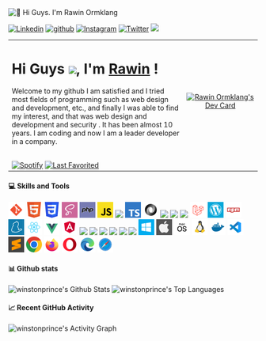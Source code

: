 <img src="https://i.imgur.com/FIVGQD7.jpg" alt="👋 Hi Guys. I'm Rawin Ormklang" title="👋 Hi Guys. I'm Rawin Ormklang"/>

<div align="left">

[![Linkedin](https://img.shields.io/badge/winstonprince-%231DA1F2.svg?style=for-the-badge&logo=Linkedin&logoColor=white&color=1A7AB5)](https://www.linkedin.com/in/winstonprince/)
[![github](https://img.shields.io/badge/winstonprince-12100E.svg?style=for-the-badge&logo=github&logoColor=white)](https://github.com/winstonprince/)
[![Instagram](https://img.shields.io/badge/winstonprince-%23E4405F.svg?style=for-the-badge&logo=Instagram&logoColor=white&color=D12B7A)](https://www.instagram.com/winstonprince_/)
[![Twitter](https://img.shields.io/badge/winstonprince-%231DA1F2.svg?style=for-the-badge&logo=Twitter&logoColor=white&color=2296E9)](https://www.twitter.com/winstonprince_/)
![](https://komarev.com/ghpvc/?username=winstonprince&label=PROFILE+VIEWS&style=for-the-badge&color=brightgreen)

</div>  

<table>
  <tr>
    <td>
     <h1>Hi Guys <img src="https://i.imgur.com/R4SfNQG.gif" width="25">, I'm <a href="https://rawin.co" target="_blank" rel="noopener noreferrer">Rawin</a> !</h1>

Welcome to my github
I am satisfied and I tried most fields of programming such as web design and development, etc., and finally I was able to find my interest, and that was web design and development and security . It has been almost 10 years. I am coding and now I am a leader developer in a company.
&nbsp;



<br/>
<a target="_blank" href="https://open.spotify.com/user/jjzobpl40am1hc6y1fs7oukqj"><img src="https://img.shields.io/badge/Follow me on Spotify-%231DB954.svg?&style=for-the-badge&logo=spotify&logoColor=white&color=35D860" alt="Spotify"></a> 
<a target="_blank" href="https://open.spotify.com/playlist/7rV5ZnwTaL2vVAE7bgW9Mi"><img src="https://img.shields.io/badge/Last Favorited-%231DB954.svg?&style=for-the-badge&logo=spotify&logoColor=white&color=35D860" alt="Last Favorited"></a>

   </td>
   <td align="center" width="30%"> 
      <a href="https://app.daily.dev/rawinby"><img src="https://api.daily.dev/devcards/50af7b7cb66b46a8a535d2982b7dbeb3.png?r=s8y" width="400" alt="Rawin Ormklang's Dev Card"/></a> <br/><br/>

   </td>
  </tr>
  <!--
 <tr>
  <td colspan="2">
   
   <p align="left">
    I code with :  👇
    <br/>
    <img src="https://img.shields.io/badge/HTML-239120?style=for-the-badge&logo=html5&logoColor=white&color=DA4D25"/>  
    <img src="https://img.shields.io/badge/CSS-239120?&style=for-the-badge&logo=css3&logoColor=white&color=166DAF"/>
    <img src="https://img.shields.io/badge/JavaScript-F7DF1E?style=for-the-badge&logo=javascript&logoColor=white&color=E6B523"/> 
    <img src="https://img.shields.io/badge/SCSS-F7DF1E?style=for-the-badge&logo=sass&logoColor=white&color=C76494"/> 
    <img src="https://img.shields.io/badge/less-F7DF1E?style=for-the-badge&logo=less&logoColor=white&color=2A4C82"/> 
    <img src="https://img.shields.io/badge/TypeScript-F7DF1E?style=for-the-badge&logo=typescript&logoColor=white&color=1874C2"/> 
    <img src="https://img.shields.io/badge/PHP-F7DF1E?style=for-the-badge&logo=php&logoColor=white&color=7377AD"/> 
    <img src="https://img.shields.io/badge/Bootstrap-3776AB?style=for-the-badge&logo=bootstrap&logoColor=white&color=701BEF"/> 
    <img src="https://img.shields.io/badge/React-3776AB?style=for-the-badge&logo=react&logoColor=white&color=30C6F7"/> 
    <img src="https://img.shields.io/badge/Angular-3776AB?style=for-the-badge&logo=Angular&logoColor=white&color=D20030"/> 
    <img src="https://img.shields.io/badge/Vue.js-3776AB?style=for-the-badge&logo=Vue.js&logoColor=white&color=3FB27F"/> 
    </p>
   
  </td>
 </tr>
 -->
</table>


#### 💻  Skills and Tools
<p align="left">
<img height="32" src="https://raw.githubusercontent.com/edent/SuperTinyIcons/master/images/svg/git.svg" />
<img height="32" src="https://raw.githubusercontent.com/edent/SuperTinyIcons/master/images/svg/html5.svg" />
<img height="32" src="https://raw.githubusercontent.com/edent/SuperTinyIcons/master/images/svg/css3.svg" />
<img height="32" src="https://raw.githubusercontent.com/edent/SuperTinyIcons/master/images/svg/sass.svg" />
<img height="32" src="https://raw.githubusercontent.com/edent/SuperTinyIcons/master/images/svg/php.svg" />
<img height="32" src="https://raw.githubusercontent.com/edent/SuperTinyIcons/master/images/svg/javascript.svg" />
<img height="32" src="https://www.toughlex.com/images/expertise/technology/nodejs/logo.png" />
<img height="32" src="https://raw.githubusercontent.com/edent/SuperTinyIcons/master/images/svg/typescript.svg" />
<img height="32" src="https://raw.githubusercontent.com/edent/SuperTinyIcons/master/images/svg/json.svg" />

<img height="32" src="https://upload.wikimedia.org/wikipedia/commons/thumb/b/b2/Bootstrap_logo.svg/1280px-Bootstrap_logo.svg.png" />
<img height="32" src="https://gw.alipayobjects.com/zos/rmsportal/rlpTLlbMzTNYuZGGCVYM.png" />
<img height="32" src="https://seeklogo.com/images/C/codeigniter-logo-BDF3D666E7-seeklogo.com.png" />
<img height="32" src="https://raw.githubusercontent.com/edent/SuperTinyIcons/master/images/svg/laravel.svg" />
<img height="32" src="https://raw.githubusercontent.com/edent/SuperTinyIcons/master/images/svg/wordpress.svg" />
<img height="32" src="https://raw.githubusercontent.com/edent/SuperTinyIcons/master/images/svg/npm.svg" />
<img height="32" src="https://raw.githubusercontent.com/edent/SuperTinyIcons/master/images/svg/yarn.svg" />
<img height="32" src="https://raw.githubusercontent.com/edent/SuperTinyIcons/master/images/svg/react.svg" />    
<img height="32" src="https://raw.githubusercontent.com/edent/SuperTinyIcons/master/images/svg/vue.svg" />
<img height="32" src="https://raw.githubusercontent.com/edent/SuperTinyIcons/master/images/svg/angular.svg" />
<img height="32" src="https://cartologic.com/img/Cartoview-product/GeoServer.png" />
<img height="32" src="https://upload.wikimedia.org/wikipedia/commons/thumb/6/67/OpenLayers_logo.svg/2048px-OpenLayers_logo.svg.png" />
<img height="32" src="https://upload.wikimedia.org/wikipedia/commons/thumb/d/df/ArcGIS_logo.png/800px-ArcGIS_logo.png" />


<img height="32" src="https://pngimg.com/uploads/mysql/mysql_PNG35.png" />
<img height="32" src="https://www.svgrepo.com/show/303229/microsoft-sql-server-logo.svg" />
<img height="32" src="https://cdn.icon-icons.com/icons2/2415/PNG/512/mongodb_plain_wordmark_logo_icon_146423.png" />


<img height="32" src="https://raw.githubusercontent.com/edent/SuperTinyIcons/master/images/svg/windows.svg" />
<img height="32" src="https://raw.githubusercontent.com/edent/SuperTinyIcons/master/images/svg/apple.svg" />
<img height="32" src="https://raw.githubusercontent.com/edent/SuperTinyIcons/master/images/svg/macos.svg" />
<img height="32" src="https://raw.githubusercontent.com/edent/SuperTinyIcons/master/images/svg/linux.svg" />
<img height="32" src="https://raw.githubusercontent.com/edent/SuperTinyIcons/master/images/svg/docker.svg" />
<img height="32" src="https://raw.githubusercontent.com/edent/SuperTinyIcons/master/images/svg/visualstudiocode.svg" />
<img height="32" src="https://raw.githubusercontent.com/edent/SuperTinyIcons/master/images/svg/sublimetext.svg" />
<img height="32" src="https://raw.githubusercontent.com/edent/SuperTinyIcons/master/images/svg/chrome.svg" />
<img height="32" src="https://raw.githubusercontent.com/edent/SuperTinyIcons/master/images/svg/firefox.svg" />
<img height="32" src="https://raw.githubusercontent.com/edent/SuperTinyIcons/master/images/svg/opera.svg" />
<img height="32" src="https://raw.githubusercontent.com/edent/SuperTinyIcons/master/images/svg/edge.svg" />
<img height="32" src="https://raw.githubusercontent.com/edent/SuperTinyIcons/master/images/svg/safari.svg" />



</p>


#### 📊 Github stats

<img alt="winstonprince's Github Stats" src="https://github-readme-stats.vercel.app/api/?username=winstonprince&show_icons=true&count_private=true&theme=default&hide_border=true&bg_color=fff&title_color=185be0&icon_color=185be0" height="192px"/></a>
<img alt="winstonprince's Top Languages" src="https://github-readme-stats.vercel.app/api/top-langs/?username=winstonprince&langs_count=8&layout=compact&theme=default&hide_border=true&bg_color=fff&title_color=000&icon_color=000&hide=Jupyter%20Notebook" height="192px"/>

#### 📈  Recent GitHub Activity
<img alt="winstonprince's Activity Graph" src="https://github-readme-activity-graph.vercel.app/graph?username=winstonprince&theme=react" />


